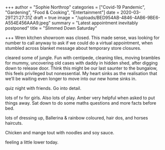 +++
author = "Sophie Northrop"
categories = ["Covid-19 Pandemic", "Gardening", "Food & Cooking", "Entertainment"]
date = 2020-03-29T21:27:31Z
draft = true
image = "/uploads/BED954AB-4846-4AB6-9BE6-A554E456AAA9.jpeg"
summary = "Latest appointment inevitably postponed"
title = "Slimmed Down Saturday"

+++
Wren kitchen showroom was closed. This made sense, was looking for number to call anyway to ask if we could do a virtual appointment, when stumbled across blanket message about temporary store closures.

cleared some of jungle. Fun with centipede, cleaning tiles, moving brambles for mummy, uncovering old cases with daddy in hidden shed, after digging down to release door. Think this might be our last saunter to the bungalow, this feels privileged but nonessential. My heart sinks as the realisation that we’ll be waiting even longer to move into our new home sinks in.

quiz night with friends. Go into detail.

lots of tv for girls. Also lots of play. Amber very helpful when asked to put things away. Sat down to do some maths questions and more facts before bed.

lots of dressing up, Ballerina & rainbow coloured, hair dos, and horses haircuts.

Chicken and mange tout with noodles and soy sauce.

feeling a little lower today.